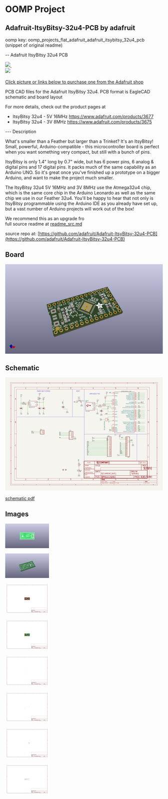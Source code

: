 # OOMP Project  
## Adafruit-ItsyBitsy-32u4-PCB  by adafruit  
  
oomp key: oomp_projects_flat_adafruit_adafruit_itsybitsy_32u4_pcb  
(snippet of original readme)  
  
-- Adafruit ItsyBitsy 32u4 PCB  
  
<a href="http://www.adafruit.com/products/3677"><img src="assets/3677.jpg?raw=true" width="400px">&nbsp;   
<a href="http://www.adafruit.com/products/3675"><img src="assets/3675.jpg?raw=true" width="400px"><br/>  
Click picture or links below to purchase one from the Adafruit shop</a>  
  
PCB CAD files for the Adafruit ItsyBitsy 32u4. PCB format is EagleCAD schematic and board layout  
  
For more details, check out the product pages at  
* ItsyBitsy 32u4 - 5V 16MHz https://www.adafruit.com/products/3677  
* ItsyBitsy 32u4 - 3V 8MHz https://www.adafruit.com/products/3675  
  
--- Description  
  
What's smaller than a Feather but larger than a Trinket? It's an ItsyBitsy! Small, powerful, Arduino-compatible - this microcontroller board is perfect when you want something very compact, but still with a bunch of pins.  
  
ItsyBitsy is only 1.4" long by 0.7" wide, but has 6 power pins, 6 analog & digital pins and 17 digital pins. It packs much of the same capability as an Arduino UNO. So it's great once you've finished up a prototype on a bigger Arduino, and want to make the project much smaller.  
  
The ItsyBitsy 32u4 5V 16MHz and 3V 8MHz use the Atmega32u4 chip, which is the same core chip in the Arduino Leonardo as well as the same chip we use in our Feather 32u4. You'll be happy to hear that not only is ItsyBitsy programmable using the Arduino IDE as you already have set up, but a vast number of Arduino projects will work out of the box!  
  
We recommend this as an upgrade fro  
  full source readme at [readme_src.md](readme_src.md)  
  
source repo at: [https://github.com/adafruit/Adafruit-ItsyBitsy-32u4-PCB](https://github.com/adafruit/Adafruit-ItsyBitsy-32u4-PCB)  
## Board  
  
[![working_3d.png](working_3d_600.png)](working_3d.png)  
## Schematic  
  
[![working_schematic.png](working_schematic_600.png)](working_schematic.png)  
  
[schematic pdf](working_schematic.pdf)  
## Images  
  
[![working_3D_bottom.png](working_3D_bottom_140.png)](working_3D_bottom.png)  
  
[![working_3D_top.png](working_3D_top_140.png)](working_3D_top.png)  
  
[![working_assembly_page_01.png](working_assembly_page_01_140.png)](working_assembly_page_01.png)  
  
[![working_assembly_page_02.png](working_assembly_page_02_140.png)](working_assembly_page_02.png)  
  
[![working_assembly_page_03.png](working_assembly_page_03_140.png)](working_assembly_page_03.png)  
  
[![working_assembly_page_04.png](working_assembly_page_04_140.png)](working_assembly_page_04.png)  
  
[![working_assembly_page_05.png](working_assembly_page_05_140.png)](working_assembly_page_05.png)  
  
[![working_assembly_page_06.png](working_assembly_page_06_140.png)](working_assembly_page_06.png)  
